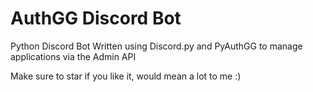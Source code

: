 # AuthGG Discord Bot
Python Discord Bot Written using Discord.py and PyAuthGG to manage applications via the Admin API

Make sure to star if you like it, would mean a lot to me :)
